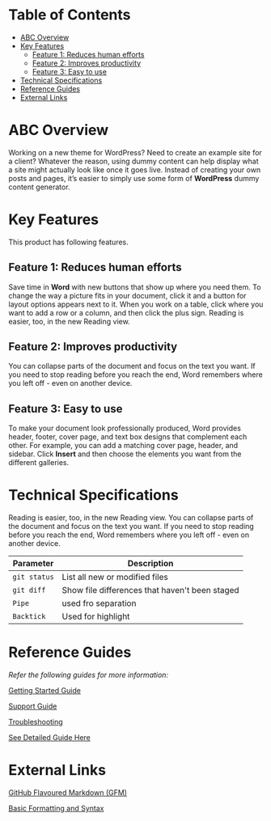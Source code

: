 # Table of Contents
 - [ABC Overview](#abc-overview)
 - [Key Features](#key-features)
   -  [Feature 1: Reduces human efforts](#feature-1-reduces-human-efforts)
   -  [Feature 2: Improves productivity](#feature-2-improves-productivity)
   -  [Feature 3: Easy to use](#feature-3-easy-to-use)
 - [Technical Specifications](#technical-specifications)
 - [Reference Guides](#reference-guides)
 - [External Links](#external-links)
# ABC Overview
Working on a new theme for WordPress? Need to create an example site for a client? Whatever the reason, using dummy content can help display what a site might actually look like once it goes live. Instead of creating your own posts and pages, it’s easier to simply use some form of **WordPress** dummy content generator.
# Key Features
This product has following features.
## Feature 1: Reduces human efforts
Save time in **Word** with new buttons that show up where you need them. To change the way a picture fits in your document, click it and a button for layout options appears next to it. When you work on a table, click where you want to add a row or a column, and then click the plus sign.
Reading is easier, too, in the new Reading view. 
## Feature 2: Improves productivity
You can collapse parts of the document and focus on the text you want. If you need to stop reading before you reach the end, Word remembers where you left off - even on another device.
## Feature 3: Easy to use
To make your document look professionally produced, Word provides header, footer, cover page, and text box designs that complement each other. For example, you can add a matching cover page, header, and sidebar. Click **Insert** and then choose the elements you want from the different galleries.

# Technical Specifications

 Reading is easier, too, in the new Reading view. You can collapse parts of the document and focus on the text you want. If you need to stop reading before you reach the end, Word remembers where you left off - even on another device.
 
| Parameter | Description |
| ----------|---------------|
| `git status` | List all new or modified files |
| `git diff` | Show file differences that haven't been staged |
| `Pipe` | used fro separation |
| `Backtick` | Used for highlight|

# Reference Guides
 
*Refer the following guides for more information:*

[Getting Started Guide](GettingStarted.md)

[Support Guide](SupportGuide.md)

[Troubleshooting](Troubleshooting.md)

[See Detailed Guide Here](DDSYOverview.pdf)

# External Links
[GitHub Flavoured Markdown (GFM)](https://github.github.com/gfm/)

[Basic Formatting and Syntax](https://docs.github.com/en/github/writing-on-github/getting-started-with-writing-and-formatting-on-github/basic-writing-and-formatting-syntax)


